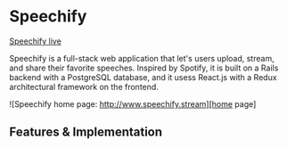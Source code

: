 # Speechify

[Speechify live][prodlink]

[prodlink]: http://www.speechify.stream

Speechify is a full-stack web application that let's users upload, stream, and share their favorite speeches. Inspired by Spotify, it is built on a Rails backend with a PostgreSQL database, and it usess React.js with a Redux architectural framework on the frontend.  

![Speechify home page: http://www.speechify.stream][home page]

## Features & Implementation



[home page]: ./docs/images/home.png "Speechify home page"
